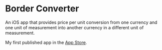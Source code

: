 Border Converter
===============

An iOS app that provides price per unit conversion from one currency and one unit of measurement into another currency in a different unit of measurement.

My first published app in the <a href="https://itunes.apple.com/us/app/border-converter/id893235832?mt=8">App Store</a>. 

